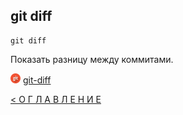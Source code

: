 ## git diff

```
git diff
```
Показать разницу между коммитами.

[![git](../assets/git.png "Команда git diff")](https://git-scm.com/docs/git-diff) [git-diff](https://git-scm.com/docs/git-diff)




[< О Г Л А В Л Е Н И Е](../README.md)

